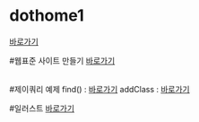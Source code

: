 # dothome1
<a href="https://jangar6.github.io/dothome1/">바로가기</a>

#웹표준 사이트 만들기
<a href="https://jangar6.github.io/dothome1/wabstandard/index.html">바로가기</a>


<br>
#제이쿼리 예제
find() : <a href="https://jangar6.github.io/dothome1/jquery/jquery04_find()2.html">바로가기</a>
addClass : <a href="https://jangar6.github.io/dothome1/jquery/jquery06_addClass2.html">바로가기</a>


#일러스트
<a href="http://jangar6621.dothome.co.kr/illustrator/index.html">바로가기</a>
